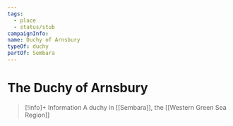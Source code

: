 ```yaml
---
tags:
  - place
  - status/stub
campaignInfo: 
name: Duchy of Arnsbury
typeOf: duchy
partOf: Sembara
---
```

# The Duchy of Arnsbury
>[!info]+ Information
> A duchy in [[Sembara]], the [[Western Green Sea Region]]
